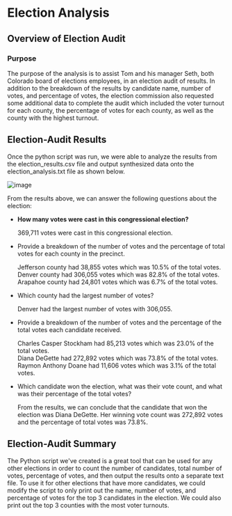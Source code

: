 # Election Analysis

## Overview of Election Audit

### Purpose
The purpose of the analysis is to assist Tom and his manager Seth, both Colorado board of elections employees, in an election audit of results. In addition to the breakdown of the results by candidate name, number of votes, and percentage of votes, the election commission also requested some additional data to complete the audit which included the voter turnout for each county, the percentage of votes for each county, as well as the county with the highest turnout.


## Election-Audit Results
Once the python script was run, we were able to analyze the results from the election_results.csv file and output synthesized data onto the election_analysis.txt file as shown below.

![image](https://user-images.githubusercontent.com/108503112/189497025-df0ee755-7ab4-4218-b9d0-314588ba160b.png)

From the results above, we can answer the following questions about the election:

* **How many votes were cast in this congressional election?**

  369,711 votes were cast in this congressional election.

* Provide a breakdown of the number of votes and the percentage of total votes for each county in the precinct.

  Jefferson county had 38,855 votes which was 10.5% of the total votes.\
  Denver county had 306,055 votes which was 82.8% of the total votes.\
  Arapahoe county had 24,801 votes which was 6.7% of the total votes.


* Which county had the largest number of votes?

  Denver had the largest number of votes with 306,055.


* Provide a breakdown of the number of votes and the percentage of the total votes each candidate received.

  Charles Casper Stockham had  85,213 votes which was 23.0% of the total votes.\
  Diana DeGette had 272,892 votes which was 73.8% of the total votes.\
  Raymon Anthony Doane had 11,606 votes which was 3.1% of the total votes.

* Which candidate won the election, what was their vote count, and what was their percentage of the total votes?

  From the results, we can conclude that the candidate that won the election was Diana DeGette. Her winning vote count was 272,892 votes and the percentage of total votes was 73.8%.


## Election-Audit Summary
The Python script we've created is a great tool that can be used for any other elections in order to count the number of candidates, total number of votes, percentage of votes, and then output the results onto a separate text file.
To use it for other elections that have more candidates, we could modify the script to only print out the name, number of votes, and percentage of votes for the top 3 candidates in the election. We could also print out the top 3 counties with the most voter turnouts. 

